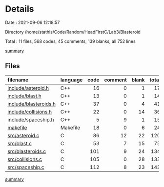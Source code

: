 # Details

Date : 2021-09-06 12:18:57

Directory /home/stathis/Code/Random/HeadFirstC/Lab3/Blasteroid

Total : 11 files,  568 codes, 45 comments, 139 blanks, all 752 lines

[summary](results.md)

## Files
| filename | language | code | comment | blank | total |
| :--- | :--- | ---: | ---: | ---: | ---: |
| [include/asteroid.h](/include/asteroid.h) | C++ | 16 | 0 | 1 | 17 |
| [include/blast.h](/include/blast.h) | C++ | 13 | 0 | 1 | 14 |
| [include/blasteroids.h](/include/blasteroids.h) | C++ | 37 | 0 | 4 | 41 |
| [include/collisions.h](/include/collisions.h) | C++ | 22 | 0 | 14 | 36 |
| [include/spaceship.h](/include/spaceship.h) | C++ | 5 | 9 | 1 | 15 |
| [makefile](/makefile) | Makefile | 18 | 0 | 6 | 24 |
| [src/asteroid.c](/src/asteroid.c) | C | 86 | 12 | 22 | 120 |
| [src/blast.c](/src/blast.c) | C | 53 | 7 | 15 | 75 |
| [src/blasteroids.c](/src/blasteroids.c) | C | 101 | 9 | 24 | 134 |
| [src/collisions.c](/src/collisions.c) | C | 105 | 0 | 28 | 133 |
| [src/spaceship.c](/src/spaceship.c) | C | 112 | 8 | 23 | 143 |

[summary](results.md)